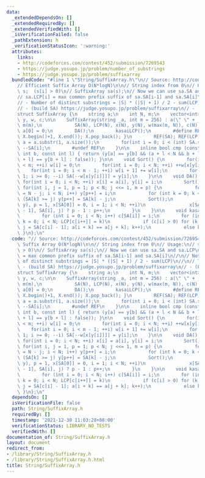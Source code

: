 ```yaml
---
data:
  _extendedDependsOn: []
  _extendedRequiredBy: []
  _extendedVerifiedWith: []
  _isVerificationFailed: false
  _pathExtension: h
  _verificationStatusIcon: ':warning:'
  attributes:
    links:
    - http://codeforces.com/contest/452/submission/7269543
    - https://judge.yosupo.jp/problem/number_of_substrings
    - https://judge.yosupo.jp/problem/suffixarray
  bundledCode: "#line 1 \"String/SuffixArray.h\"\n// Source: http://codeforces.com/contest/452/submission/7269543\n\
    // Efficient Suffix Array O(N*logN)\n\n// String index from 0\n// Usage:\n// string\
    \ s;  (s[i] > 0)\n// SuffixArray sa(s);\n// Now we can use sa.SA and sa.LCP\n\
    // sa.LCP[i] = max common prefix suffix of sa.SA[i-1] and sa.SA[i]\n//\n// Notes:\n\
    // - Number of distinct substrings = |S| * (|S| + 1) / 2 - sum(LCP)\n//\n// Tested:\n\
    // - (build SA) https://judge.yosupo.jp/problem/suffixarray\n// - (LCP) https://judge.yosupo.jp/problem/number_of_substrings\n\
    struct SuffixArray {\n    string a;\n    int N, m;\n    vector<int> SA, LCP, x,\
    \ y, w, c;\n\n    SuffixArray(string _a, int m = 256) : a(\" \" + _a), N(a.length()),\
    \ m(m),\n            SA(N), LCP(N), x(N), y(N), w(max(m, N)), c(N) {\n       \
    \ a[0] = 0;\n        DA();\n        kasaiLCP();\n        #define REF(X) { rotate(X.begin(),\
    \ X.begin()+1, X.end()); X.pop_back(); }\n        REF(SA); REF(LCP);\n       \
    \ a = a.substr(1, a.size());\n        for(int i = 0; i < (int) SA.size(); ++i)\
    \ --SA[i];\n        #undef REF\n    }\n\n    inline bool cmp (const int a, const\
    \ int b, const int l) { return (y[a] == y[b] && (a + l < N && b + l < N ? y[a\
    \ + l] == y[b + l] : false)); }\n\n    void Sort() {\n        for(int i = 0; i\
    \ < m; ++i) w[i] = 0;\n        for(int i = 0; i < N; ++i) ++w[x[y[i]]];\n    \
    \    for(int i = 0; i < m - 1; ++i) w[i + 1] += w[i];\n        for(int i = N -\
    \ 1; i >= 0; --i) SA[--w[x[y[i]]]] = y[i];\n    }\n\n    void DA() {\n       \
    \ for(int i = 0; i < N; ++i) x[i] = a[i], y[i] = i;\n        Sort();\n       \
    \ for(int i, j = 1, p = 1; p < N; j <<= 1, m = p) {\n            for(p = 0, i\
    \ = N - j; i < N; i++) y[p++] = i;\n            for (int k = 0; k < N; ++k) if\
    \ (SA[k] >= j) y[p++] = SA[k] - j;\n            Sort();\n            for(swap(x,\
    \ y), p = 1, x[SA[0]] = 0, i = 1; i < N; ++i)\n                x[SA[i]] = cmp(SA[i\
    \ - 1], SA[i], j) ? p - 1 : p++;\n        }\n    }\n\n    void kasaiLCP() {\n\
    \        for (int i = 0; i < N; i++) c[SA[i]] = i;\n        for (int i = 0, j,\
    \ k = 0; i < N; LCP[c[i++]] = k)\n            if (c[i] > 0) for (k ? k-- : 0,\
    \ j = SA[c[i] - 1]; a[i + k] == a[j + k]; k++);\n            else k = 0;\n   \
    \ }\n};\n"
  code: "// Source: http://codeforces.com/contest/452/submission/7269543\n// Efficient\
    \ Suffix Array O(N*logN)\n\n// String index from 0\n// Usage:\n// string s;  (s[i]\
    \ > 0)\n// SuffixArray sa(s);\n// Now we can use sa.SA and sa.LCP\n// sa.LCP[i]\
    \ = max common prefix suffix of sa.SA[i-1] and sa.SA[i]\n//\n// Notes:\n// - Number\
    \ of distinct substrings = |S| * (|S| + 1) / 2 - sum(LCP)\n//\n// Tested:\n//\
    \ - (build SA) https://judge.yosupo.jp/problem/suffixarray\n// - (LCP) https://judge.yosupo.jp/problem/number_of_substrings\n\
    struct SuffixArray {\n    string a;\n    int N, m;\n    vector<int> SA, LCP, x,\
    \ y, w, c;\n\n    SuffixArray(string _a, int m = 256) : a(\" \" + _a), N(a.length()),\
    \ m(m),\n            SA(N), LCP(N), x(N), y(N), w(max(m, N)), c(N) {\n       \
    \ a[0] = 0;\n        DA();\n        kasaiLCP();\n        #define REF(X) { rotate(X.begin(),\
    \ X.begin()+1, X.end()); X.pop_back(); }\n        REF(SA); REF(LCP);\n       \
    \ a = a.substr(1, a.size());\n        for(int i = 0; i < (int) SA.size(); ++i)\
    \ --SA[i];\n        #undef REF\n    }\n\n    inline bool cmp (const int a, const\
    \ int b, const int l) { return (y[a] == y[b] && (a + l < N && b + l < N ? y[a\
    \ + l] == y[b + l] : false)); }\n\n    void Sort() {\n        for(int i = 0; i\
    \ < m; ++i) w[i] = 0;\n        for(int i = 0; i < N; ++i) ++w[x[y[i]]];\n    \
    \    for(int i = 0; i < m - 1; ++i) w[i + 1] += w[i];\n        for(int i = N -\
    \ 1; i >= 0; --i) SA[--w[x[y[i]]]] = y[i];\n    }\n\n    void DA() {\n       \
    \ for(int i = 0; i < N; ++i) x[i] = a[i], y[i] = i;\n        Sort();\n       \
    \ for(int i, j = 1, p = 1; p < N; j <<= 1, m = p) {\n            for(p = 0, i\
    \ = N - j; i < N; i++) y[p++] = i;\n            for (int k = 0; k < N; ++k) if\
    \ (SA[k] >= j) y[p++] = SA[k] - j;\n            Sort();\n            for(swap(x,\
    \ y), p = 1, x[SA[0]] = 0, i = 1; i < N; ++i)\n                x[SA[i]] = cmp(SA[i\
    \ - 1], SA[i], j) ? p - 1 : p++;\n        }\n    }\n\n    void kasaiLCP() {\n\
    \        for (int i = 0; i < N; i++) c[SA[i]] = i;\n        for (int i = 0, j,\
    \ k = 0; i < N; LCP[c[i++]] = k)\n            if (c[i] > 0) for (k ? k-- : 0,\
    \ j = SA[c[i] - 1]; a[i + k] == a[j + k]; k++);\n            else k = 0;\n   \
    \ }\n};\n"
  dependsOn: []
  isVerificationFile: false
  path: String/SuffixArray.h
  requiredBy: []
  timestamp: '2021-12-30 11:03:28+08:00'
  verificationStatus: LIBRARY_NO_TESTS
  verifiedWith: []
documentation_of: String/SuffixArray.h
layout: document
redirect_from:
- /library/String/SuffixArray.h
- /library/String/SuffixArray.h.html
title: String/SuffixArray.h
---
```

